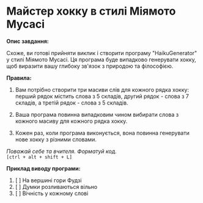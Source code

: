 
# Майстер хокку в стилі Міямото Мусасі

**Опис завдання:**

Схоже, ви готові прийняти виклик і створити програму "HaikuGenerator" у стилі Міямото Мусасі. Ця програма буде випадково генерувати хокку, щоб виразити вашу глибоку зв'язок з природою та філософією.

**Правила:**

1. Вам потрібно створити три масиви слів для кожного рядка хокку: перший рядок містить слова з 5 складів, другий рядок - слова з 7 складів, а третій рядок - слова з 5 складів.

2. Ваша програма повинна випадковим чином вибирати слова з кожного масиву для кожного рядка хокку.

3. Кожен раз, коли програма виконується, вона повинна генерувати нове хокку з різними словами.

_Поважай себе та вчителя. Форматуй код._  
`[ctrl + alt + shift + L] `  

**Приклад виводу програми:**
1. [ ] На вершині гори Фудзі
2. [ ] Думки розливаються вільно
3. [ ] Вічність у кожному слові

